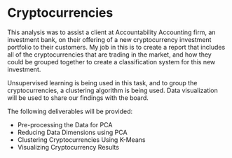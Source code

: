 # Cryptocurrencies

This analysis was to assist a client at Accountability Accounting firm, an investment bank, on their offering of a new cryptocurrency investment portfolio to their customers. My job in this is to create a report that includes all of the cryptocurrencies that are trading in the market, and how they could be grouped together to create a classification system for this new investment. 

Unsupervised learning is being used in this task, and to group the cryptocurrencies, a clustering algorithm is being used. Data visualization will be used to share our findings with the board.

The following deliverables will be provided:
- Pre-processing the Data for PCA
- Reducing Data Dimensions using PCA
- Clustering Cryptocurrencies Using K-Means
- Visualizing Cryptocurrency Results

